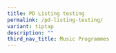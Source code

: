 ```yaml
---
title: PD Listing testing
permalink: /pd-listing-testing/
variant: tiptap
description: ""
third_nav_title: Music Programmes
---
```

